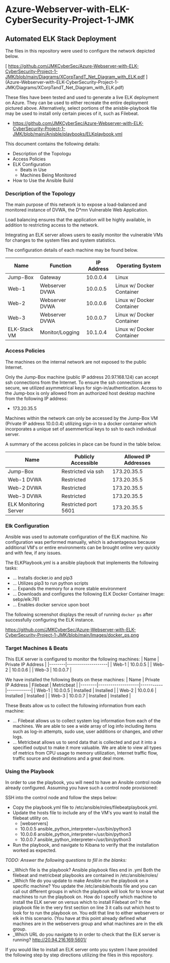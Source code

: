 # Azure-Webserver-with-ELK-CyberSecurity-Project-1-JMK

## Automated ELK Stack Deployment

The files in this repository were used to configure the network depicted below.

[ https://github.com/JMKCyberSec/Azure-Webserver-with-ELK-CyberSecurity-Project-1-JMK/blob/main/Diagrams/XCorpTandT_Net_Diagram_with_ELK.pdf ] (Azure-Webserver-with-ELK-CyberSecurity-Project-1-JMK/Diagrams/XCorpTandT_Net_Diagram_with_ELK.pdf) 

These files have been tested and used to generate a live ELK deployment on Azure. They can be used to either recreate the entire deployment pictured above. Alternatively, select portions of the anisble-playbook file may be used to install only certain pieces of it, such as Filebeat.

   - https://github.com/JMKCyberSec/Azure-Webserver-with-ELK-CyberSecurity-Project-1-JMK/blob/main/Anisble/playbooks/ELKplaybook.yml 

This document contains the following details:
- Description of the Topologu
- Access Policies
- ELK Configuration
  - Beats in Use
  - Machines Being Monitored
- How to Use the Ansible Build


### Description of the Topology

The main purpose of this network is to expose a load-balanced and monitored instance of DVWA, the D*mn Vulnerable Web Application.

Load balancing ensures that the application will be highly available, in addition to restricting access to the network.

Integrating an ELK server allows users to easily monitor the vulnerable VMs for changes to the system files and system statistics.

The configuration details of each machine may be found below.

| Name         | Function        | IP Address | Operating System           |
|--------------|-----------------|------------|----------------------------|
| Jump-Box     | Gateway         | 10.0.0.4   | Linux                      |
| Web-1        | Webserver DVWA  | 10.0.0.5   | Linux w/ Docker Container  |
| Web-2        | Webserver DVWA  | 10.0.0.6   | Linux w/ Docker Container  |
| Web-3        | Webserver DVWA  | 10.0.0.7   | Linux w/ Docker Container  |
| ELK-Stack VM | Monitor/Logging | 10.1.0.4   | Linux w/ Docker Container  |

### Access Policies

The machines on the internal network are not exposed to the public Internet. 

Only the Jump-Box machine (public IP address 20.97.168.124) can accept ssh connections from the Internet. To ensure the ssh connections are secure, we utilized asymmetrical keys for sign-in/authentication. Access to the Jump-box is only allowed from an authorized host desktop machine from the following IP address:
- 173.20.35.5

Machines within the network can only be accessed by the Jump-Box VM (Private IP address 10.0.0.4) utilizing sign-in to a docker container which incorporates a unique set of asemmertical keys to ssh to each individual server.

A summary of the access policies in place can be found in the table below.

| Name                   | Publicly Accessible  | Allowed IP Addresses |
|------------------------|----------------------|----------------------|
| Jump-Box               | Restricted via ssh   | 173.20.35.5          |
| Web-1 DVWA             | Restricted           | 173.20.35.5          |
| Web-2 DVWA             | Restricted           | 173.20.35.5          |
| Web-3 DVWA             | Restricted           | 173.20.35.5          |
| ELK Monitoring Server  | Restricted port 5601 | 173.20.35.5          |

### Elk Configuration

Ansible was used to automate configuration of the ELK machine. No configuration was performed manually, which is advantageous because additional VM's or entire environments can be brought online very quickly and with few, if any issues.

The ELKPlaybook.yml is a ansible playbook that implements the following tasks:
- ... Installs docker.io and pip3 
- ... Utilizes pip3 to run python scripts
- ... Expands the memory for a more stable environment
- ... Downloads and configures the following ELK Docker Container Image: sebp/elk:761
- ... Enables docker service upon boot

The following screenshot displays the result of running `docker ps` after successfully configuring the ELK instance.

https://github.com/JMKCyberSec/Azure-Webserver-with-ELK-CyberSecurity-Project-1-JMK/blob/main/Images/docker_ps.png

### Target Machines & Beats
This ELK server is configured to monitor the following machines:
| Name   | Private IP Address |
|--------|--------------------|
| Web-1  | 10.0.0.5           |
| Web-2  | 10.0.0.6           |
| Web-3  | 10.0.0.7           |

We have installed the following Beats on these machines:
| Name   | Private IP Address | Filebeat  | Metricbeat |
|--------|--------------------|-----------|------------|
| Web-1  | 10.0.0.5           | Installed | Installed  |
| Web-2  | 10.0.0.6           | Installed | Installed  |
| Web-3  | 10.0.0.7           | Installed | Installed  |

These Beats allow us to collect the following information from each machine:
- ... Filebeat allows us to collect system log information from each of the machines. We are able to see a wide array of log info including items such as log-in       attempts, sudo use, user additions or changes, and other logs.
- ... Metricbeat allows us to send data that is collected and put it into a specified output to make it more valuable. We are able to view all types of metrics         from CPU usage to memory utilization, Internet traffic flow, traffic source and destinations and a great deal more.  

### Using the Playbook
In order to use the playbook, you will need to have an Ansible control node already configured. Assuming you have such a control node provisioned: 

SSH into the control node and follow the steps below:
- Copy the playbook.yml file to /etc/ansible/roles/filebeatplaybook.yml.
- Update the hosts file to include any of the VM's you want to install the filebeat utility on.
   - [webservers]
   - 10.0.0.5 ansible_python_interpreter=/usr/bin/python3
   - 10.0.0.6 ansible_python_interpreter=/usr/bin/python3
   - 10.0.0.7 ansible_python_interpreter=/usr/bin/python3
- Run the playbook, and navigate to Kibana to verify that the installation worked as expected.

_TODO: Answer the following questions to fill in the blanks:_
- _Which file is the playbook? Ansible playbook files end in .yml Both the filebeat and metricbeat playbooks are contained in /etc/ansible/roles/ 
- _Which file do you update to make Ansible run the playbook on a specific machine? You update the /etc/ansible/hosts file and you can call out different groups    in which the playbook will look for to know what machines to run the playbook on. How do I specify which machine to install the ELK server on versus which to    install Filebeat on? In the playbook file in the very first section on line 3 it calls out which host to look for to run the playbook on. You edit that line      to either webservers or elk in this scenario. (You have at this point already defined what machines are in the webservers group and what machines are in the      elk group. 
- _Which URL do you navigate to in order to check that the ELK server is running? http://20.94.216.169:5601/ 

If you would like to install an ELK server onto you system I have provided the following step by step directions utilizing the files in this repository. 
